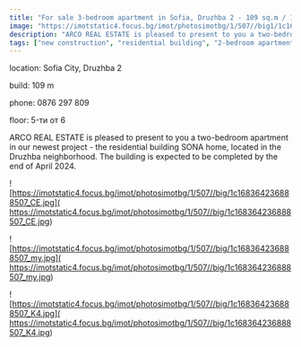 ```yaml
---
title: "For sale 3-bedroom apartment in Sofia, Druzhba 2 - 109 sq.m / 184400 EUR :: imot.bg Ad"
image: "https://imotstatic4.focus.bg/imot/photosimotbg/1/507//big1/1c168364236888507_nU.jpg"
description: "ARCO REAL ESTATE is pleased to present to you a two-bedroom apartment in our newest project - the residential building SONA home, located in the Druzhba neighborhood. The building is expected to be completed by the end of April 2024."
tags: ["new construction", "residential building", "2-bedroom apartment", "Druzhba neighborhood", "completion by April 2024"]
---
```


location: Sofia City, Druzhba 2

build: 109 m

phone: 0876 297 809

floor: 5-ти от 6

ARCO REAL ESTATE is pleased to present to you a two-bedroom apartment in our newest project - the residential building SONA home, located in the Druzhba neighborhood. The building is expected to be completed by the end of April 2024.


![https://imotstatic4.focus.bg/imot/photosimotbg/1/507//big/1c168364236888507_CE.jpg]( https://imotstatic4.focus.bg/imot/photosimotbg/1/507//big/1c168364236888507_CE.jpg)


![https://imotstatic4.focus.bg/imot/photosimotbg/1/507//big/1c168364236888507_my.jpg]( https://imotstatic4.focus.bg/imot/photosimotbg/1/507//big/1c168364236888507_my.jpg)


![https://imotstatic4.focus.bg/imot/photosimotbg/1/507//big/1c168364236888507_K4.jpg]( https://imotstatic4.focus.bg/imot/photosimotbg/1/507//big/1c168364236888507_K4.jpg)


